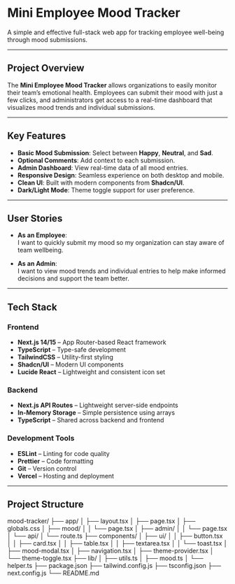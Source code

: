 #  Mini Employee Mood Tracker

A simple and effective full-stack web app for tracking employee well-being through mood submissions.

---

##  Project Overview

The **Mini Employee Mood Tracker** allows organizations to easily monitor their team’s emotional health. Employees can submit their mood with just a few clicks, and administrators get access to a real-time dashboard that visualizes mood trends and individual submissions.

---

##  Key Features

- **Basic Mood Submission**: Select between **Happy**, **Neutral**, and **Sad**.
- **Optional Comments**: Add context to each submission.
- **Admin Dashboard**: View real-time data of all mood entries.
- **Responsive Design**: Seamless experience on both desktop and mobile.
- **Clean UI**: Built with modern components from **Shadcn/UI**.
- **Dark/Light Mode**: Theme toggle support for user preference.

---

##  User Stories

- **As an Employee**:  
  I want to quickly submit my mood so my organization can stay aware of team wellbeing.

- **As an Admin**:  
  I want to view mood trends and individual entries to help make informed decisions and support the team better.

---

##  Tech Stack

### Frontend
- **Next.js 14/15** – App Router-based React framework
- **TypeScript** – Type-safe development
- **TailwindCSS** – Utility-first styling
- **Shadcn/UI** – Modern UI components
- **Lucide React** – Lightweight and consistent icon set

### Backend
- **Next.js API Routes** – Lightweight server-side endpoints
- **In-Memory Storage** – Simple persistence using arrays
- **TypeScript** – Shared across backend and frontend

### Development Tools
- **ESLint** – Linting for code quality
- **Prettier** – Code formatting
- **Git** – Version control
- **Vercel** – Hosting and deployment

---

##  Project Structure

mood-tracker/
├── app/
│ ├── layout.tsx
│ ├── page.tsx
│ ├── globals.css
│ ├── mood/
│ │ └── page.tsx
│ ├── admin/
│ │ └── page.tsx
│ └── api/
│ └── route.ts
├── components/
│ ├── ui/
│ │ ├── button.tsx
│ │ ├── card.tsx
│ │ ├── table.tsx
│ │ ├── textarea.tsx
│ │ └── toast.tsx
│ ├── mood-modal.tsx
│ ├── navigation.tsx
│ ├── theme-provider.tsx
│ └── theme-toggle.tsx
├── lib/
│ ├── utils.ts
│ ├── mood.ts
│ └── helper.ts
├── package.json
├── tailwind.config.js
├── tsconfig.json
├── next.config.js
└── README.md